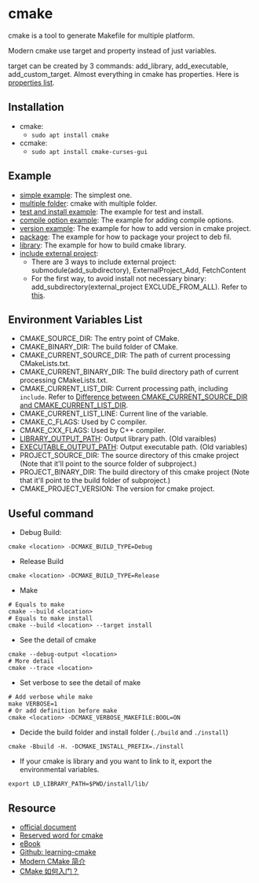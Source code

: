 # cmake

cmake is a tool to generate Makefile for multiple platform.

Modern cmake use target and property instead of just variables.

target can be created by 3 commands: add_library, add_executable, add_custom_target.
Almost everything in cmake has properties. Here is [properties list](https://cmake.org/cmake/help/latest/manual/cmake-properties.7.html).

## Installation

* cmake:
  * `sudo apt install cmake`
* ccmake:
  * `sudo apt install cmake-curses-gui`

## Example

* [simple example](simple_example): The simplest one.
* [multiple folder](multiple_folder): cmake with multiple folder.
* [test and install example](test_install_example): The example for test and install.
* [compile option example](compile_option_example): The example for adding compile options.
* [version example](version_example): The example for how to add version in cmake project.
* [package](package): The example for how to package your project to deb fil.
* [library](library): The example for how to build cmake library.
* [include external project](https://zhuanlan.zhihu.com/p/102050750):
  * There are 3 ways to include external project: submodule(add_subdirectory), ExternalProject_Add, FetchContent
  * For the first way, to avoid install not necessary binary: add_subdirectory(external_project EXCLUDE_FROM_ALL). Refer to [this](https://stackoverflow.com/questions/35344132/cpack-exclude-install-commands-from-subdirectory-googletest-directory).

## Environment Variables List

* CMAKE_SOURCE_DIR: The entry point of CMake.
* CMAKE_BINARY_DIR: The build folder of CMake.
* CMAKE_CURRENT_SOURCE_DIR: The path of current processing CMakeLists.txt.
* CMAKE_CURRENT_BINARY_DIR: The build directory path of current processing CMakeLists.txt.
* CMAKE_CURRENT_LIST_DIR: Current processing path, including `include`. Refer to [Difference between CMAKE_CURRENT_SOURCE_DIR and CMAKE_CURRENT_LIST_DIR](https://stackoverflow.com/questions/15662497/difference-between-cmake-current-source-dir-and-cmake-current-list-dir).
* CMAKE_CURRENT_LIST_LINE: Current line of the variable.
* CMAKE_C_FLAGS: Used by C compiler.
* CMAKE_CXX_FLAGS: Used by C++ compiler.
* [LIBRARY_OUTPUT_PATH](https://cmake.org/cmake/help/latest/variable/LIBRARY_OUTPUT_PATH.html): Output library path. (Old varaibles)
* [EXECUTABLE_OUTPUT_PATH](https://cmake.org/cmake/help/v3.7/variable/EXECUTABLE_OUTPUT_PATH.html): Output executable path. (Old variables)
* PROJECT_SOURCE_DIR: The source directory of this cmake project (Note that it'll point to the source folder of subproject.)
* PROJECT_BINARY_DIR: The build directory of this cmake project (Note that it'll point to the build folder of subproject.)
* CMAKE_PROJECT_VERSION: The version for cmake project.

## Useful command

* Debug Build:

```shell
cmake <location> -DCMAKE_BUILD_TYPE=Debug
```

* Release Build

```shell
cmake <location> -DCMAKE_BUILD_TYPE=Release
```

* Make

```shell
# Equals to make
cmake --build <location>
# Equals to make install
cmake --build <location> --target install
```

* See the detail of cmake

```shell
cmake --debug-output <location>
# More detail
cmake --trace <location>
```

* Set verbose to see the detail of make

```shell
# Add verbose while make
make VERBOSE=1
# Or add definition before make
cmake <location> -DCMAKE_VERBOSE_MAKEFILE:BOOL=ON
```

* Decide the build folder and install folder (`./build` and `./install`)

```shell
cmake -Bbuild -H. -DCMAKE_INSTALL_PREFIX=./install
```

* If your cmake is library and you want to link to it, export the environmental variables.

```shell
export LD_LIBRARY_PATH=$PWD/install/lib/
```

## Resource

* [official document](https://cmake.org/cmake/help/latest/index.html)
* [Reserved word for cmake](https://cmake.org/cmake/help/latest/manual/cmake-commands.7.html)
* [eBook](https://github.com/Akagi201/learning-cmake/tree/master/docs)
* [Github: learning-cmake](https://github.com/Akagi201/learning-cmake)
* [Modern CMake 简介](https://zhuanlan.zhihu.com/p/76975231)
* [CMake 如何入门？](https://www.zhihu.com/question/58949190)
